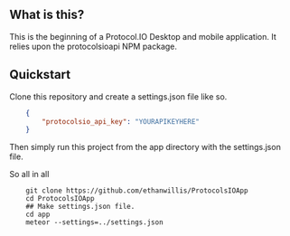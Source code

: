 ## What is this?

This is the beginning of a Protocol.IO Desktop and mobile application. It relies upon the protocolsioapi NPM package.


## Quickstart

Clone this repository and create a settings.json file like so.

```json
	{
		"protocolsio_api_key": "YOURAPIKEYHERE"
	}	
```

Then simply run this project from the app directory with the settings.json file.


So all in all

```
	git clone https://github.com/ethanwillis/ProtocolsIOApp
	cd ProtocolsIOApp
	## Make settings.json file.
	cd app
	meteor --settings=../settings.json
```
